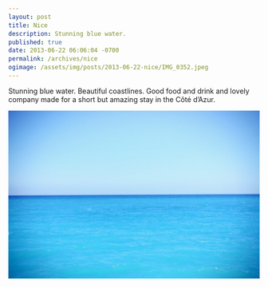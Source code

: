 ```yaml
---
layout: post
title: Nice
description: Stunning blue water.
published: true
date: 2013-06-22 06:06:04 -0700
permalink: /archives/nice
ogimage: /assets/img/posts/2013-06-22-nice/IMG_0352.jpeg
---
```

Stunning blue water. Beautiful coastlines. Good food and drink and lovely company made for a short but amazing stay in the Côté d’Azur.

![Azure][1]

[1]: /assets/img/posts/2013-06-22-nice/IMG_0352.jpeg